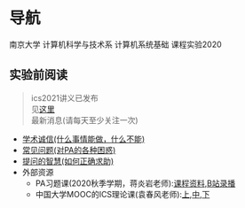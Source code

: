 # 导航
南京大学 计算机科学与技术系 计算机系统基础 课程实验2020
## 实验前阅读
> ics2021讲义已发布   
见[这里](https://nju-projectn.github.io/ics-pa-gitbook/ics2021)   
> 最新消息(请每天至少关注一次)   
- [学术诚信(什么事情能做，什么不能)](http://integrity.mit.edu/)   
- [常见问题(对PA的各种困惑)](https://nju-projectn.github.io/ics-pa-gitbook/ics2020/FAQ.html)
- [提问的智慧(如何正确求助)](https://github.com/ryanhanwu/How-To-Ask-Questions-The-Smart-Way/blob/master/README-zh_CN.md)
- 外部资源
	- PA习题课(2020秋季学期，蒋炎岩老师):[课程资料](http://jyywiki.cn/ICS/2020/),[B站录播](https://www.bilibili.com/video/BV1qa4y1j7xk/)
	- 中国大学MOOC的ICS理论课(袁春风老师):[上](https://www.bilibili.com/video/BV1kE411X7S5?t=110.4),[中](https://www.bilibili.com/video/BV1rE41127Re?t=8.3),[下](https://www.bilibili.com/video/BV1jE411874k?t=2.6)
